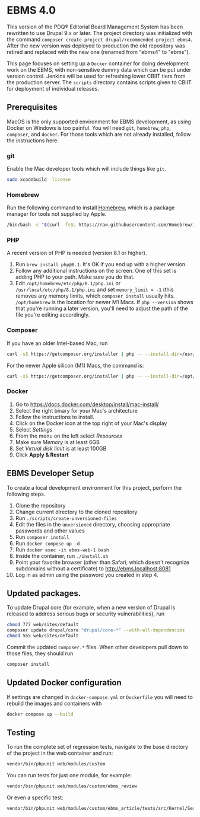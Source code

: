 # EBMS 4.0

This version of the PDQ® Editorial Board Management System has been
rewritten to use Drupal 9.x or later. The project directory was initialized
with the command `composer create-project drupal/recommended-project
ebms4`. After the new version was deployed to production the old repository
was retired and replaced with the new one (renamed from "ebms4" to "ebms").

This page focuses on setting up a `Docker` container for doing
development work on the EBMS, with non-sensitive dummy data which can
be put under version control. Jenkins will be used for refreshing lower
CBIIT tiers from the production server. The `scripts` directory contains
scripts given to CBIIT for deployment of individual releases.

## Prerequisites

MacOS is the only supported environment for EBMS development, as using
Docker on Windows is too painful.
You will need `git`, `homebrew`, `php`, `composer`, and `docker`.
For those tools which are not already installed, follow the instructions
here.

### git

Enable the Mac developer tools which will include things like `git`.

```bash
sudo xcodebuild -license
```

### Homebrew

Run the following command to install [Homebrew](https://brew.sh/), which is a
package manager for tools not supplied by Apple.

```bash
/bin/bash -c "$(curl -fsSL https://raw.githubusercontent.com/Homebrew/install/HEAD/install.sh)"
```

### PHP
A recent version of PHP is needed (version 8.1 or higher).

1. Run `brew install php@8.1`. It's OK if you end up with a higher version.
2. Follow any additional instructions on the screen. One of this set is adding PHP to your path. Make sure you do that.
3. Edit `/opt/homebrew/etc/php/8.1/php.ini` or `/usr/local/etc/php/8.1/php.ini` and set `memory_limit = -1` (this removes any memory limits, which `composer install` usually hits. `/opt/homebrew` is the location for newer M1 Macs. If `php --version` shows that you're running a later version, you'll need to adjust the path of the file you're editing accordingly.

### Composer

If you have an older Intel-based Mac, run

```bash
curl -sS https://getcomposer.org/installer | php -- --install-dir=/usr/local/bin --filename=composer --2
```

For the newer Apple silicon (M1) Macs, the command is:

```bash
curl -sS https://getcomposer.org/installer | php -- --install-dir=/opt/homebrew/bin --filename=composer --2
```

### Docker

1. Go to https://docs.docker.com/desktop/install/mac-install/
2. Select the right binary for your Mac's architecture
3. Follow the instructions to install.
4. Click on the Docker icon at the top right of your Mac's display
5. Select *Settings*
6. From the menu on the left select *Resources*
7. Make sure *Memory* is at least 6GB
8. Set *Virtual disk limit* is at least 100GB
9. Click **Apply & Restart**

## EBMS Developer Setup

To create a local development environment for this project, perform the following steps.

1. Clone the repository
2. Change current directory to the cloned repository
3. Run `./scripts/create-unversioned-files`
4. Edit the files in the `unversioned` directory, choosing appropriate passwords and other values
5. Run `composer install`
6. Run `docker compose up -d`
7. Run `docker exec -it ebms-web-1 bash`
8. Inside the container, run `./install.sh`
9. Point your favorite browser (other than Safari, which doesn't recognize subdomains without a certificate) to http://ebms.localhost:8081
10. Log in as admin using the password you created in step 4.

## Updated packages.

To update Drupal core (for example, when a new version of Drupal is
released to address serious bugs or security vulnerabilities), run

```bash
chmod 777 web/sites/default
composer update drupal/core "drupal/core-*" --with-all-dependencies
chmod 555 web/sites/default
```

Commit the updated `composer.*` files. When other developers pull down
to those files, they should run

```bash
composer install
```

## Updated Docker configuration

If settings are changed in `docker-compose.yml` or `Dockerfile` you
will need to rebuild the images and containers with

```bash
docker compose up --build
```

## Testing

To run the complete set of regression tests, navigate to the base
directory of the project in the web container and run:

```bash
vendor/bin/phpunit web/modules/custom
```

You can run tests for just one module, for example:

```bash
vendor/bin/phpunit web/modules/custom/ebms_review
```

Or even a specific test:

```bash
vendor/bin/phpunit web/modules/custom/ebms_article/tests/src/Kernel/SearchTest.php
```
